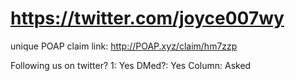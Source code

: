 # https://twitter.com/joyce007wy

unique POAP claim link: 
http://POAP.xyz/claim/hm7zzp

Following us on twitter? 1: Yes
DMed?: Yes
Column: Asked